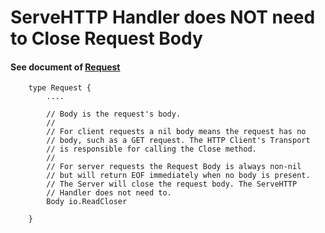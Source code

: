 # ServeHTTP Handler does NOT need to Close Request Body

#### See document of [Request](https://godoc.org/net/http#Request)
        type Request {
            ....
      
            // Body is the request's body.
            //
            // For client requests a nil body means the request has no
            // body, such as a GET request. The HTTP Client's Transport
            // is responsible for calling the Close method.
            //
            // For server requests the Request Body is always non-nil
            // but will return EOF immediately when no body is present.
            // The Server will close the request body. The ServeHTTP
            // Handler does not need to.
            Body io.ReadCloser

        }
    

